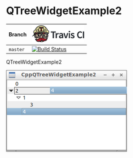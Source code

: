# QTreeWidgetExample2

Branch|[![Travis CI logo](pics/TravisCI.png)](https://travis-ci.org)
---|---
`master`|[![Build Status](https://travis-ci.org/richelbilderbeek/QTreeWidgetExample2.svg?branch=master)](https://travis-ci.org/richelbilderbeek/QTreeWidgetExample2)

QTreeWidgetExample2

![Screenshot](CppQTreeWidgetExample2.png)

